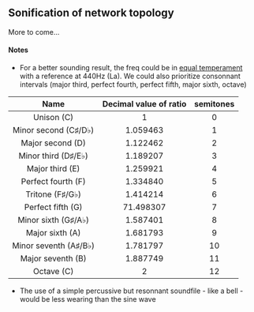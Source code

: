 ## Sonification of network topology

More to come...




#### Notes

* For a better sounding result, the freq could be in [equal temperament](https://en.wikipedia.org/wiki/Equal_temperament) with a reference at 440Hz (La). We could also prioritize consonnant intervals (major third, perfect fourth, perfect fifth, major sixth, octave)

| Name | Decimal value of ratio | semitones |
| :----: | :----:| :----: |
| Unison (C) | 1 | 0
| Minor second (C♯/D♭) | 1.059463 | 1
| Major second (D) | 1.122462 | 2
| Minor third (D♯/E♭) | 1.189207 | 3
| Major third (E) | 1.259921 | 4
| Perfect fourth (F) | 1.334840 | 5
| Tritone (F♯/G♭) | 1.414214 | 6
| Perfect fifth (G) | 71.498307 | 7
| Minor sixth (G♯/A♭) | 1.587401 | 8
| Major sixth (A) | 1.681793 | 9
| Minor seventh (A♯/B♭) | ​1.781797 | 10
| Major seventh (B) | 1.887749 | 11
| Octave (C) | 2 | 12

* The use of a simple percussive but resonnant soundfile - like a bell - would be less wearing than the sine wave
